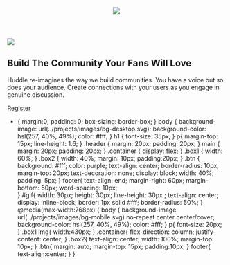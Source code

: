 <!DOCTYPE html>
<html lang="en">
<head>
 <meta charset="UTF-8">
 <meta name="viewport" content="width=device-width, initial-scale=1.0">
 <link rel="stylesheet" href="style.css">
 <link rel="stylesheet" href="https://use.fontawesome.com/releases/v5.15.4/css/all.css" integrity="sha384-DyZ88mC6Up2uqS4h/KRgHuoeGwBcD4Ng9SiP4dIRy0EXTlnuz47vAwmeGwVChigm" crossorigin="anonymous"/>
 <link rel="stylesheet" href="https://fonts.google.com/specimen/Poppins">
 <title>Huddle</title>
</head>
<body>
<header class="header">
 <img src="../huddle/img/logo.svg">
</header>
<main>
<section class="container">
<div class="box1">
 <img src="../huddle/img/illustration-mockups.svg">
</div>
<div class="box2">
 <h1>Build The Community Your Fans Will Love</h1>
 <p>Huddle re-imagines the way we build communities. You have a voice but so does your audience. Create connections with your users as you engage in genuine discussion. </p>
 <a href="#" class="btn">Register</a>
</div>
</section>
</main>
<footer>
 <i class="fab fa-facebook-f" id="gif"></i>
 <i class="fab fa-twitter" id="gif"></i>
 <i class="fab fa-instagram" id="gif"></i>
</footer>
</body>
</html>

* {
margin:0;
padding: 0;
box-sizing: border-box;
}
body {
background-image: url(../projects/images/bg-desktop.svg);
background-color: hsl(257, 40%, 49%);
color: #fff;
}
h1 {
font-size: 35px;
}
p{
margin-top: 15px;
line-height: 1.6;
}
.header {
margin: 20px;
padding: 20px;
}
main {
margin: 20px;
padding: 20px;
}
.container {
display: flex;
}
.box1 {
width: 60%;
}
.box2 {
width: 40%;
margin: 10px;
padding:20px;
}
.btn {
background: #fff;
color: purple;
text-align: center;
border-radius: 10px;
margin-top: 20px;
text-decoration: none;
display: block;
width: 40%;
padding: 5px;
}
footer{
text-align: end;
margin-right: 60px;
margin-bottom: 50px;
word-spacing: 10px;   
}
#gif{
width: 30px;
height: 30px;
line-height: 30px ;
text-align: center;
display: inline-block;
border: 1px solid #fff;
border-radius: 50%;
}
@media(max-width:768px) {
body {
background-image: url(../projects/images/bg-mobile.svg) no-repeat center center/cover;
background-color: hsl(257, 40%, 49%);
color: #fff;
}
p{
font-size: 20px;
}
.box1 img{
width:430px;
}
.container{
flex-direction: column;
justify-content: center;
}
.box2{
text-align: center;
width: 100%;
margin-top: 10px;
}
.btn{
margin: auto;
margin-top: 15px;
padding:10px;
}
footer{
text-align:center;
}
}
